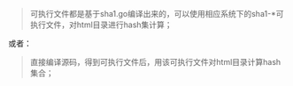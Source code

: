 > 可执行文件都是基于sha1.go编译出来的，可以使用相应系统下的sha1-*可执行文件，对html目录进行hash集计算；

或者：

> 直接编译源码，得到可执行文件后，用该可执行文件对html目录计算hash集合；